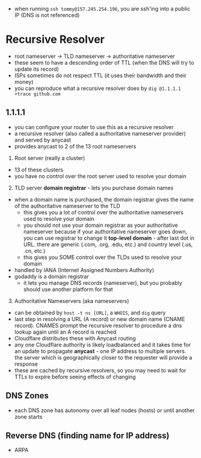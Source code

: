 - when running `ssh tommy@157.245.254.196`, you are ssh'ing into a public IP (DNS is not referenced)

# Recursive Resolver 
- root nameserver -> TLD nameserver -> authoritative nameserver
- these seem to have a descending order of TTL (when the DNS will try to update its record)
- ISPs sometimes do not respect TTL (it uses their bandwidth and their money)
- you can reproduce what a recursive resolver does by `dig @1.1.1.1 +trace github.com`
## 1.1.1.1
- you can configure your router to use this as a recursive resolver
- a recursive resolver (also called a authoritative nameserver provider) and served by anycast
- provides anycast to 2 of the 13 root nameservers

1. Root server (really a cluster)
- 13 of these clusters
- you have no control over the root server used to resolve your domain

2. TLD server
**domain registrar** - lets you purchase domain names
- when a domain name is purchased, the domain registrar gives the name of the authoritative nameserver to the TLD 
  - this gives you a lot of control over the authoritative nameservers used to resolve your domain
  - you should not use your domain registrar as your authoritative nameserver because if your authoritative nameserver goes down, you can use registrar to change it
**top-level domain** - after last dot in URL. there are generic (.com, .org, .edu, etc.) and country level (.us, .cn, etc.)
  - this gives you SOME control over the TLDs used to resolve your domain
- handled by IANA (Internet Assigned Numbers Authority)
- godaddy is a domain registrar
  - it lets you manage DNS records (nameserver), but you probably should use another platform for that


3. Authoritative Nameservers (aka nameservers)
- can be obtained by `host -t ns [URL]`, a `WHOIS`, and `dig` query
- last step in resolving a URL (A record) or new domain name (CNAME record). CNAMES prompt the recursive resolver to procedure a dns lookup again until an A record is reached
- Cloudflare distributes these with Anycast routing
- any one Cloudflare authority is likely loadbalanced and it takes time for an update to propagate
**anycast** - one IP address to multiple servers. the server which is geographically closer to the requester will provide a response
- these are cached by recursive resolvers, so you may need to wait for TTLs to expire before seeing effects of changing 

## DNS Zones
- each DNS zone has autonomy over all leaf nodes (hosts) or until another zone starts

## Reverse DNS (finding name for IP address)
- ARPA

